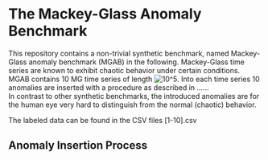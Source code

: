 # The Mackey-Glass Anomaly Benchmark
This repository contains a non-trivial synthetic benchmark, named Mackey-Glass anomaly benchmark (MGAB) in the 
following. Mackey-Glass time series are known to exhibit chaotic behavior under certain conditions. MGAB contains 10 MG time series of length ![10^5](https://render.githubusercontent.com/render/math?math=10%5E5). Into each time series 10 anomalies are inserted with a procedure as described in ......  
In contrast to other synthetic benchmarks, the introduced anomalies are for the human eye very hard to distinguish from the normal (chaotic) behavior. 

The labeled data can be found in the CSV files [1-10].csv

## Anomaly Insertion Process
